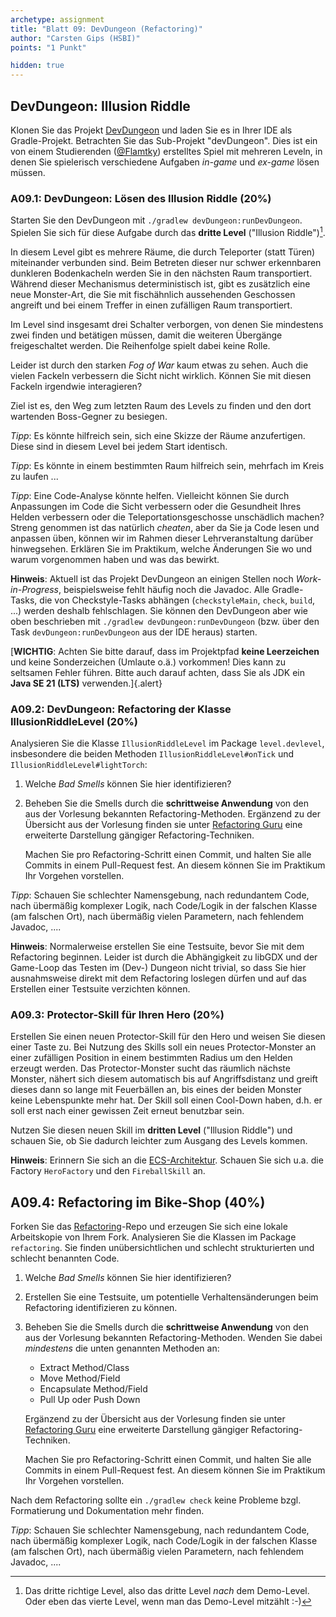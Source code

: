 ```yaml
---
archetype: assignment
title: "Blatt 09: DevDungeon (Refactoring)"
author: "Carsten Gips (HSBI)"
points: "1 Punkt"

hidden: true
---
```


<!--  pandoc -s -f markdown -t markdown+smart-grid_tables-multiline_tables-simple_tables --columns=94 --reference-links=true  b09.md  -o xxx.md  -->

## DevDungeon: Illusion Riddle

Klonen Sie das Projekt [DevDungeon] und laden Sie es in Ihrer IDE als Gradle-Projekt.
Betrachten Sie das Sub-Projekt "devDungeon". Dies ist ein von einem Studierenden ([\@Flamtky])
erstelltes Spiel mit mehreren Leveln, in denen Sie spielerisch verschiedene Aufgaben *in-game*
und *ex-game* lösen müssen.

### A09.1: DevDungeon: Lösen des Illusion Riddle (20%)

Starten Sie den DevDungeon mit `./gradlew devDungeon:runDevDungeon`. Spielen Sie sich für
diese Aufgabe durch das **dritte Level** ("Illusion Riddle")[^1].

In diesem Level gibt es mehrere Räume, die durch Teleporter (statt Türen) miteinander
verbunden sind. Beim Betreten dieser nur schwer erkennbaren dunkleren Bodenkacheln werden Sie
in den nächsten Raum transportiert. Während dieser Mechanismus deterministisch ist, gibt es
zusätzlich eine neue Monster-Art, die Sie mit fischähnlich aussehenden Geschossen angreift und
bei einem Treffer in einen zufälligen Raum transportiert.

Im Level sind insgesamt drei Schalter verborgen, von denen Sie mindestens zwei finden und
betätigen müssen, damit die weiteren Übergänge freigeschaltet werden. Die Reihenfolge spielt
dabei keine Rolle.

Leider ist durch den starken *Fog of War* kaum etwas zu sehen. Auch die vielen Fackeln
verbessern die Sicht nicht wirklich. Können Sie mit diesen Fackeln irgendwie interagieren?

Ziel ist es, den Weg zum letzten Raum des Levels zu finden und den dort wartenden Boss-Gegner
zu besiegen.

*Tipp*: Es könnte hilfreich sein, sich eine Skizze der Räume anzufertigen. Diese sind in
diesem Level bei jedem Start identisch.

*Tipp*: Es könnte in einem bestimmten Raum hilfreich sein, mehrfach im Kreis zu laufen ...

*Tipp*: Eine Code-Analyse könnte helfen. Vielleicht können Sie durch Anpassungen im Code die
Sicht verbessern oder die Gesundheit Ihres Helden verbessern oder die Teleportationsgeschosse
unschädlich machen? Streng genommen ist das natürlich *cheaten*, aber da Sie ja Code lesen und
anpassen üben, können wir im Rahmen dieser Lehrveranstaltung darüber hinwegsehen. Erklären Sie
im Praktikum, welche Änderungen Sie wo und warum vorgenommen haben und was das bewirkt.

**Hinweis**: Aktuell ist das Projekt DevDungeon an einigen Stellen noch *Work-in-Progress*,
beispielsweise fehlt häufig noch die Javadoc. Alle Gradle-Tasks, die von Checkstyle-Tasks
abhängen (`checkstyleMain`, `check`, `build`, ...) werden deshalb fehlschlagen. Sie können den
DevDungeon aber wie oben beschrieben mit `./gradlew devDungeon:runDevDungeon` (bzw. über den
Task `devDungeon:runDevDungeon` aus der IDE heraus) starten.

[**WICHTIG**: Achten Sie bitte darauf, dass im Projektpfad **keine Leerzeichen** und keine
Sonderzeichen (Umlaute o.ä.) vorkommen! Dies kann zu seltsamen Fehler führen. Bitte auch
darauf achten, dass Sie als JDK ein **Java SE 21 (LTS)** verwenden.]{.alert}

### A09.2: DevDungeon: Refactoring der Klasse IllusionRiddleLevel (20%)

Analysieren Sie die Klasse `IllusionRiddleLevel` im Package `level.devlevel`, insbesondere die
beiden Methoden `IllusionRiddleLevel#onTick` und `IllusionRiddleLevel#lightTorch`:

1.  Welche *Bad Smells* können Sie hier identifizieren?

2.  Beheben Sie die Smells durch die **schrittweise Anwendung** von den aus der Vorlesung
    bekannten Refactoring-Methoden. Ergänzend zu der Übersicht aus der Vorlesung finden sie
    unter [Refactoring Guru] eine erweiterte Darstellung gängiger Refactoring-Techniken.

    Machen Sie pro Refactoring-Schritt einen Commit, und halten Sie alle Commits in einem
    Pull-Request fest. An diesem können Sie im Praktikum Ihr Vorgehen vorstellen.

*Tipp*: Schauen Sie schlechter Namensgebung, nach redundantem Code, nach übermäßig komplexer
Logik, nach Code/Logik in der falschen Klasse (am falschen Ort), nach übermäßig vielen
Parametern, nach fehlendem Javadoc, ....

**Hinweis**: Normalerweise erstellen Sie eine Testsuite, bevor Sie mit dem Refactoring
beginnen. Leider ist durch die Abhängigkeit zu libGDX und der Game-Loop das Testen im (Dev-)
Dungeon nicht trivial, so dass Sie hier ausnahmsweise direkt mit dem Refactoring loslegen
dürfen und auf das Erstellen einer Testsuite verzichten können.

### A09.3: Protector-Skill für Ihren Hero (20%)

Erstellen Sie einen neuen Protector-Skill für den Hero und weisen Sie diesen einer Taste zu.
Bei Nutzung des Skills soll ein neues Protector-Monster an einer zufälligen Position in einem
bestimmten Radius um den Helden erzeugt werden. Das Protector-Monster sucht das räumlich
nächste Monster, nähert sich diesem automatisch bis auf Angriffsdistanz und greift dieses dann
so lange mit Feuerbällen an, bis eines der beiden Monster keine Lebenspunkte mehr hat. Der
Skill soll einen Cool-Down haben, d.h. er soll erst nach einer gewissen Zeit erneut benutzbar
sein.

Nutzen Sie diesen neuen Skill im **dritten Level** ("Illusion Riddle") und schauen Sie, ob Sie
dadurch leichter zum Ausgang des Levels kommen.

**Hinweis**: Erinnern Sie sich an die [ECS-Architektur]. Schauen Sie sich u.a. die Factory
`HeroFactory` und den `FireballSkill` an.

## A09.4: Refactoring im Bike-Shop (40%)

Forken Sie das [Refactoring]-Repo und erzeugen Sie sich eine lokale Arbeitskopie von Ihrem
Fork. Analysieren Sie die Klassen im Package `refactoring`. Sie finden unübersichtlichen und
schlecht strukturierten und schlecht benannten Code.

1.  Welche *Bad Smells* können Sie hier identifizieren?

2.  Erstellen Sie eine Testsuite, um potentielle Verhaltensänderungen beim Refactoring
    identifizieren zu können.

3.  Beheben Sie die Smells durch die **schrittweise Anwendung** von den aus der Vorlesung
    bekannten Refactoring-Methoden. Wenden Sie dabei *mindestens* die unten genannten Methoden
    an:

    -   Extract Method/Class
    -   Move Method/Field
    -   Encapsulate Method/Field
    -   Pull Up oder Push Down

    Ergänzend zu der Übersicht aus der Vorlesung finden sie unter [Refactoring Guru] eine
    erweiterte Darstellung gängiger Refactoring-Techniken.

    Machen Sie pro Refactoring-Schritt einen Commit, und halten Sie alle Commits in einem
    Pull-Request fest. An diesem können Sie im Praktikum Ihr Vorgehen vorstellen.

Nach dem Refactoring sollte ein `./gradlew check` keine Probleme bzgl. Formatierung und
Dokumentation mehr finden.

*Tipp*: Schauen Sie schlechter Namensgebung, nach redundantem Code, nach übermäßig komplexer
Logik, nach Code/Logik in der falschen Klasse (am falschen Ort), nach übermäßig vielen
Parametern, nach fehlendem Javadoc, ....

[^1]: Das dritte richtige Level, also das dritte Level *nach* dem Demo-Level. Oder eben das
    vierte Level, wenn man das Demo-Level mitzählt :-)

  [DevDungeon]: https://github.com/Dungeon-CampusMinden/dev-dungeon
  [\@Flamtky]: https://github.com/Flamtky
  [Refactoring Guru]: https://refactoring.guru/refactoring/techniques
  [ECS-Architektur]: ../lecture/frameworks/dungeon.md
  [Refactoring]: https://github.com/Programmiermethoden-CampusMinden/prog2_ybel_refactoring
